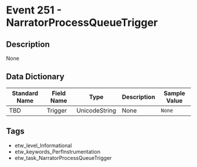 # Event 251 - NarratorProcessQueueTrigger

## Description
None

## Data Dictionary
|Standard Name|Field Name|Type|Description|Sample Value|
|---|---|---|---|---|
|TBD|Trigger|UnicodeString|None|`None`|

## Tags
* etw_level_Informational
* etw_keywords_PerfInstrumentation
* etw_task_NarratorProcessQueueTrigger